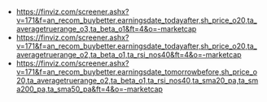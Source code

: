 - https://finviz.com/screener.ashx?v=171&f=an_recom_buybetter,earningsdate_todayafter,sh_price_o20,ta_averagetruerange_o3,ta_beta_o1&ft=4&o=-marketcap
- https://finviz.com/screener.ashx?v=171&f=an_recom_buybetter,earningsdate_todayafter,sh_price_o20,ta_averagetruerange_o2,ta_beta_o1,ta_rsi_nos40&ft=4&o=-marketcap
- https://finviz.com/screener.ashx?v=171&f=an_recom_buybetter,earningsdate_tomorrowbefore,sh_price_o20,ta_averagetruerange_o2,ta_beta_o1,ta_rsi_nos40,ta_sma20_pa,ta_sma200_pa,ta_sma50_pa&ft=4&o=-marketcap
